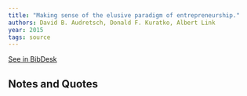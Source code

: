 ```yaml
---
title: "Making sense of the elusive paradigm of entrepreneurship."
authors: David B. Audretsch, Donald F. Kuratko, Albert Link
year: 2015
tags: source
---
```

[See in BibDesk](x-bdsk://Audretsch-2015aa)

## Notes and Quotes



